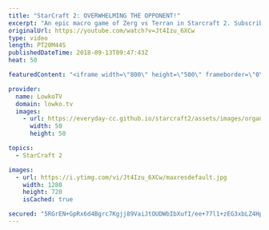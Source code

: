 ```yaml
---
title: "StarCraft 2: OVERWHELMING THE OPPONENT!"
excerpt: "An epic macro game of Zerg vs Terran in Starcraft 2. Subscribe for more videos: http://lowko.tv/youtube The Best Protoss unit: https://goo.gl/VC5o1i  Stephano vs TIME in a professional game of StarCraft 2. Both players try to out multitasking each other with both micro and macro. TIME shows some phenomenal"
originalUrl: https://youtube.com/watch?v=Jt4Izu_6XCw
type: video
length: PT20M44S
publishedDateTime: 2018-09-13T09:47:43Z
heat: 50

featuredContent: "<iframe width=\"800\" height=\"500\" frameborder=\"0\" src=\"https://www.youtube.com/embed/Jt4Izu_6XCw\" allow=\"accelerometer; autoplay; encrypted-media; gyroscope; picture-in-picture\" allowfullscreen></iframe>"

provider:
  name: LowkoTV
  domain: lowko.tv
  images:
    - url: https://everyday-cc.github.io/starcraft2/assets/images/organizations/lowko.tv-50x50.jpg
      width: 50
      height: 50

topics:
  - StarCraft 2

images:
  - url: https://i.ytimg.com/vi/Jt4Izu_6XCw/maxresdefault.jpg
    width: 1280
    height: 720
    isCached: true

secured: "5RGrEN+GpRx6d4Bgrc7Kgjj89VaiJtOUDWbIbXufI/ee+77l1+zEG3xbLZ4Hp/3QjveCVdEHbEddrN8vDO+pWGNue9TcvTFirRtL9qi6ar2hKJZicj6u7MbwK4TyCC45x967jBy3urnO547rKHdV3oDjTuTKsQidBPaz75bQKhuykRsdmFTwl1sTslxtPQMdJio9g8k3clVF55aijfZPB6Oqa/3nL/HildlKXIoFtd4u0IqGfFt7UCD2PGpEAwYd9z4hC+QFn6+f579NUajzyUmw9Aqa79jSnlpDWkK2Ta8RgG2Q6eArF//JFAMqnXFL9OPVITusCNufBTd25bVtgunzyj371UNERjdiRTbdBbY3Z48qJFhXrL/hW+nLYgqXQDcXyHdMrsqPwRuJpe0ESbsjZHCzdA3KDa6a4FS+dyc=;D5eokVuPYRR4jTF+b8vFHQ=="
---
```


